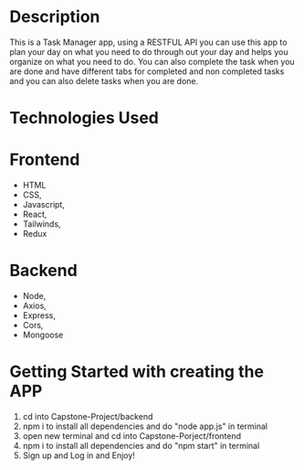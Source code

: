 # Description 
This is a Task Manager app, using a RESTFUL API you can use this app to plan your day on what you need to do through out your day and helps you organize on what you need to do. You can also complete the task when you are done and have different tabs for completed and non completed tasks and you can also delete tasks when you are done.



# Technologies Used
 # Frontend
 * HTML 
 * CSS,
 * Javascript,
 * React,
 * Tailwinds,
 * Redux
 # Backend
 * Node,
 * Axios,
 * Express,
 * Cors,
 * Mongoose




 # Getting Started with creating the APP
1. cd into Capstone-Project/backend
2. npm i to install all dependencies and do "node app.js" in terminal
3. open new terminal and cd into Capstone-Porject/frontend
4. npm i to install all dependencies and do "npm start" in terminal
5. Sign up and Log in and Enjoy! 
